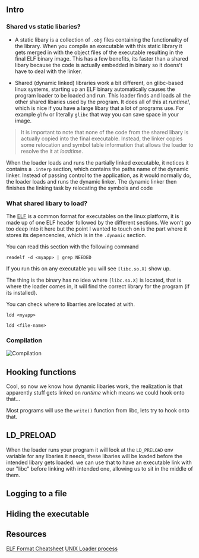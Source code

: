 ## Intro
### Shared vs static libaries?

- A static libary is a collection of `.obj` files containing the functionality of the library.
When you compile an executable with this static library it gets merged in with the object files of the executable resulting in the final ELF binary image.
This has a few benefits, its faster than a shared libary because the code is actually embedded in binary so it doens't have to deal with the linker.

- Shared (dynamic linked) libraries work a bit different, on glibc-based linux systems, starting up an ELF binary automatically causes the program loader to be loaded and run. This loader finds and loads all the other shared libaries used by the program.
It does all of this at *runtime!*, which is nice if you have a large libary that a lot of programs use. For example `glfw` or literally `glibc` that way you can save space in your image.
> It is important to note that none of the code from the shared libary is actually copied into the final executable. Instead, the linker copies some relocation and symbol table information that allows the loader to resolve the it at *loadtime*.

When the loader loads and runs the partially linked executable, it notices it contains a `.interp` section, which contains the paths name of the dynamic linker. Instead of passing control to the application, as it would normally do, the loader loads and runs the dynamic linker. The dynamic linker then finishes the linking task by relocating the symbols and code 



### What shared libary to load?
The [ELF](https://en.wikipedia.org/wiki/Executable_and_Linkable_Format) is a common format for executables on the linux platform, it is made up of one ELF header followed by the different sections.
We won't go too deep into it here but the point I wanted to touch on is the part where it stores its depencencies, which is in the `.dynamic` section.

You can read this section with the following command
```
readelf -d <myapp> | grep NEEDED
```
If you run this on any executable you will see `[libc.so.X]` show up.

The thing is the binary has no idea where `[libc.so.X]` is located, that is where the loader comes in, it will find the correct library for the program (if its installed).

You can check where to libarries are located at with.
```
ldd <myapp>
```


```
ldd <file-name>
```

### Compilation
![Compilation](https://i.imgur.com/LNddTmk.png)



## Hooking functions
Cool, so now we know how dynamic libaries work, the realization is that apparently stuff gets linked on *runtime* which means we could hook onto that... 

Most programs will use the `write()` function from libc, lets try to hook onto that.


## LD_PRELOAD
When the loader runs your program it will look at the `LD_PRELOAD` env variable for any libaries it needs, these libaries will be loaded before the intended libary gets loaded. we can use that to have an executable link with our "libc" before linking with intended one, allowing us to sit in the middle of them.



## Logging to a file


## Hiding the executable





## Resources
[ELF Format Cheatsheet](https://gist.github.com/x0nu11byt3/bcb35c3de461e5fb66173071a2379779)
[UNIX Loader process](https://unix.stackexchange.com/a/50346)
